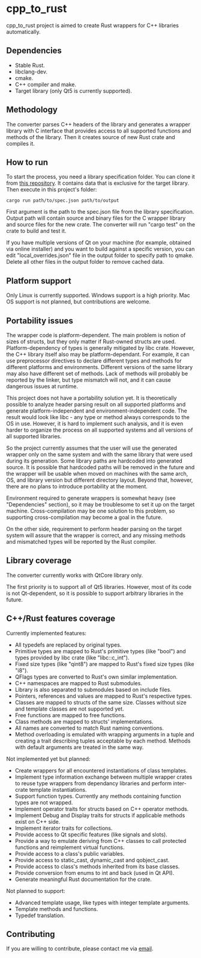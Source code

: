 cpp_to_rust
===========

cpp_to_rust project is aimed to create Rust wrappers for C++ libraries automatically.

Dependencies
------------
- Stable Rust.
- libclang-dev.
- cmake.
- C++ compiler and make.
- Target library (only Qt5 is currently supported). 

Methodology
-----------
The converter parses C++ headers of the library and generates a wrapper library with C interface that provides access to all supported functions and methods of the library. Then it creates source of new Rust crate and compiles it.

How to run
----------
To start the process, you need a library specification folder. You can clone it from [this repository](https://github.com/rust-qt/qt_core_spec). It contains data that is exclusive for the target library. Then execute in this project's folder:

    cargo run path/to/spec.json path/to/output

First argument is the path to the spec.json file from the library specification. Output path will contain source and binary files for the C wrapper library and source files for the new crate. The converter will run "cargo test" on the crate to build and test it.

If you have multiple versions of Qt on your machine (for example, obtained via online installer) and you want to build against a specific version, you can edit "local_overrides.json" file in the output folder to specify path to qmake. Delete all other files in the output folder to remove cached data.

Platform support
----------------
Only Linux is currently supported. Windows support is a high priority. Mac OS support is not planned, but contributions are welcome.

Portability issues
------------------
The wrapper code is platform-dependent. The main problem is notion of sizes of structs, but they only matter if Rust-owned structs are used. Platform-dependency of types is generally mitigated by libc crate. However, the C++ library itself also may be platform-dependant. For example, it can use preprocessor directives to declare different types and methods for different platforms and environments. Different versions of the same library may also have different set of methods. Lack of methods will probably be reported by the linker, but type mismatch will not, and it can cause dangerous issues at runtime.

This project does not have a portability solution yet. It is theoretically possible to analyze header parsing result on all supported platforms and generate platform-independent and environment-independent code. The result would look like libc - any type or method always corresponds to the OS in use. However, it is hard to implement such analysis, and it is even harder to organize the process on all supported systems and all versions of all supported libraries. 

So the project currently assumes that the user will use the generated wrapper only on the same system and with the same library that were used during its generation. Some library paths are hardcoded into generated source. It is possible that hardcoded paths will be removed in the future and the wrapper will be usable when moved on machines with the same arch, OS, and library version but different directory layout. Beyond that, however, there are no plans to introduce portability at the moment. 

Environment required to generate wrappers is somewhat heavy (see "Dependencies" section), so it may be troublesome to set it up on the target machine. Cross-compilation may be one solution to this problem, so supporting cross-compilation may become a goal in the future. 

On the other side, requirement to perform header parsing on the target system will assure that the wrapper is correct, and any missing methods and mismatched types will be reported by the Rust compiler.

Library coverage
----------------
The converter currently works with QtCore library only.

The first priority is to support all of Qt5 libraries. However, most of its code is not Qt-dependent, so it is possible to support arbitrary libraries in the future. 

C++/Rust features coverage
--------------------------
Currently implemented features:

- All typedefs are replaced by original types.
- Primitive types are mapped to Rust's primitive types (like "bool") and types provided by libc crate (like "libc::c_int").
- Fixed size types (like "qint8") are mapped to Rust's fixed size types (like "i8").
- QFlags<Enum> types are converted to Rust's own similar implementation.
- C++ namespaces are mapped to Rust submodules.
- Library is also separated to submodules based on include files.
- Pointers, references and values are mapped to Rust's respective types.
- Classes are mapped to structs of the same size. Classes without size and template classes are not supported yet.
- Free functions are mapped to free functions.
- Class methods are mapped to structs' implementations.
- All names are converted to match Rust naming conventions.
- Method overloading is emulated with wrapping arguments in a tuple and creating a trait describing tuples acceptable by each method. Methods with default arguments are treated in the same way.

Not implemented yet but planned:

- Create wrappers for all encountered instantiations of class templates.
- Implement type information exchange between multiple wrapper crates to reuse type wrappers from dependancy libraries and perform inter-crate template instantiations.   
- Support function types. Currently any methods containing function types are not wrapped.
- Implement operator traits for structs based on C++ operator methods.
- Implement Debug and Display traits for structs if applicable methods exist on C++ side.
- Implement iterator traits for collections.
- Provide access to Qt specific features (like signals and slots).
- Provide a way to emulate deriving from C++ classes to call protected functions and reimplement virtual functions.
- Provide access to a class's public variables.
- Provide access to static_cast, dynamic_cast and qobject_cast.
- Provide access to class's methods inherited from its base classes.
- Provide conversion from enums to int and back (used in Qt API).
- Generate meaningful Rust documentation for the crate.

Not planned to support:

- Advanced template usage, like types with integer template arguments.
- Template methods and functions.
- Typedef translation.

Contributing
------------
If you are willing to contribute, please contact me via [email](mailto:ri@idzaaus.org).

